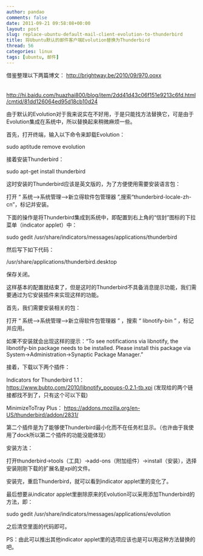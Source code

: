 ```yaml
---
author: pandao
comments: false
date: 2011-09-21 09:58:08+00:00
layout: post
slug: replace-ubuntu-default-mail-client-evolution-to-thunderbird
title: 将Ubuntu默认的邮件客户端Evolution替换为Thunderbird
thread: 56
categories: linux
tags: [ubuntu, 邮件]
---
```


借鉴整理以下两篇博文： http://brightway.be/2010/09/970.ooxx 　　　　　　　　　　 

　　　　　　　　　　 http://hi.baidu.com/huazhai800/blog/item/2dd41d43c06f151e9213c6fd.html/cmtid/81dd126064ed95d18cb10d24

由于默认的Evolution对于我来说实在不好用，于是只能找方法替换它，可是由于Evolution集成在系统中，所以替换起来稍微麻烦一些。

首先，打开终端，输入以下命令来卸载Evolution：

sudo aptitude remove evolution

接着安装Thunderbird：

sudo apt-get install thunderbird

这时安装的Thunderbird应该是英文版的，为了方便使用需要安装语言包：

打开 “ 系统——>系统管理——>新立得软件包管理器 ”,搜索“thunderbird-locale-zh-cn”，标记并安装。

下面的操作是将Thunderbird集成到系统中，即配置到右上角的“信封”图标的下拉菜单（indicator applet）中：

sudo gedit /usr/share/indicators/messages/applications/thunderbird

然后写下如下代码：

/usr/share/applications/thunderbird.desktop

保存关闭。

这样基本的配置就结束了，但是这时的Thunderbird不具备消息提示功能，我们需要通过为它安装插件来实现这样的功能。

首先，我们需要安装相关的包：

打开 “ 系统——>系统管理——>新立得软件包管理器 ” ，搜索 “ libnotify-bin ” ，标记并应用。

如果不安装就会出现这样的提示：“To see notifications via libnotify, the libnotify-bin package needs to be installed. Please install this package via System->Administration->Synaptic Package Manager.”

接着，下载以下两个插件：

Indicators for Thunderbird 1.1：https://www.bubto.com/2010/libnotify_popups-0.2.1-tb.xpi (发现给的两个链接都找不到了，只有这个可以下载)

MinimizeToTray Plus： https://addons.mozilla.org/en-US/thunderbird/addon/2831/

第二个插件是为了能够使Thunderbird最小化而不在任务栏显示。（也许由于我使用了dock所以第二个插件的功能没能体现）

安装方法：

打开thunderbird->tools（工具）->add-ons（附加组件）->install（安装），选择安装刚刚下载的扩展名是xpi的文件。 

安装完，重启Thunderbird，就可以看到indicator applet里的变化了。

最后想要从indicator applet里删除原来的Evolution可以采用添加Thunderbird的方法，即：

sudo gedit /usr/share/indicators/messages/applications/evolution

之后清空里面的代码即可。

PS：由此可以推出其他indicator applet里的选项应该也是可以用这种方法替换的吧。


